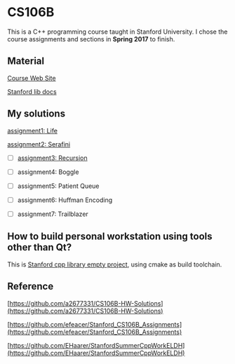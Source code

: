 # CS106B

This is a C++ programming course taught in Stanford University. I chose the course assignments and sections in **Spring 2017** to finish.



## Material

[Course Web Site](https://web.stanford.edu/class/archive/cs/cs106b/cs106b.1176/)

[Stanford lib docs](https://web.stanford.edu/dept/cs_edu/resources/cslib_docs/)



## My solutions

[assignment1: Life](https://github.com/Jack-Chan-2001/CS106B/tree/main/assignments/01_Life)

[assignment2: Serafini](https://github.com/Jack-Chan-2001/CS106B/tree/main/assignments/02_Serafini)

- [ ] [assignment3: Recursion](https://github.com/Jack-Chan-2001/CS106B/tree/main/assignments/03_Recursion)
- [ ] assignment4: Boggle
- [ ] assignment5: Patient Queue
- [ ] assignment6: Huffman Encoding
- [ ] assignment7: Trailblazer



## How to build personal workstation using tools other than Qt?

This is [Stanford cpp library empty project](https://github.com/Jack-Chan-2001/CS106B/tree/main/hello), using cmake as build toolchain.



## Reference

[https://github.com/a2677331/CS106B-HW-Solutions](https://github.com/a2677331/CS106B-HW-Solutions)

[https://github.com/efeacer/Stanford_CS106B_Assignments](https://github.com/efeacer/Stanford_CS106B_Assignments)

[https://github.com/EHaarer/StanfordSummerCppWorkELDH](https://github.com/EHaarer/StanfordSummerCppWorkELDH)
